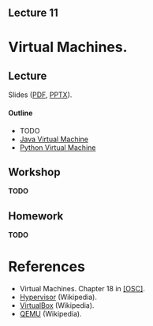 Lecture 11
---

# Virtual Machines.

## Lecture

Slides ([PDF](OS_Lecture_11.pdf), [PPTX](OS_Lecture_11.pptx)).

#### Outline

* TODO
* [Java Virtual Machine](java.md)
* [Python Virtual Machine](python.md)

## Workshop

__TODO__

## Homework

__TODO__

# References

* Virtual Machines. Chapter 18 in [[OSC]](../../books.md).
* [Hypervisor](https://en.wikipedia.org/wiki/Hypervisor) (Wikipedia).  
* [VirtualBox](https://en.wikipedia.org/wiki/VirtualBox) (Wikipedia).
* [QEMU](https://en.wikipedia.org/wiki/QEMU) (Wikipedia).
